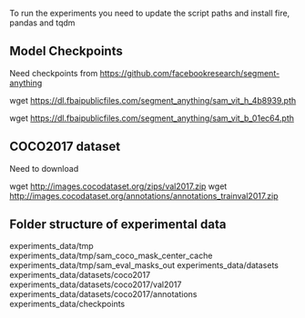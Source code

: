 To run the experiments you need to update the script paths and install fire, pandas and tqdm

## Model Checkpoints

Need checkpoints from https://github.com/facebookresearch/segment-anything

wget https://dl.fbaipublicfiles.com/segment_anything/sam_vit_h_4b8939.pth

wget https://dl.fbaipublicfiles.com/segment_anything/sam_vit_b_01ec64.pth

## COCO2017 dataset

Need to download

wget http://images.cocodataset.org/zips/val2017.zip
wget http://images.cocodataset.org/annotations/annotations_trainval2017.zip

## Folder structure of experimental data

experiments_data/tmp
experiments_data/tmp/sam_coco_mask_center_cache
experiments_data/tmp/sam_eval_masks_out
experiments_data/datasets
experiments_data/datasets/coco2017
experiments_data/datasets/coco2017/val2017
experiments_data/datasets/coco2017/annotations
experiments_data/checkpoints
